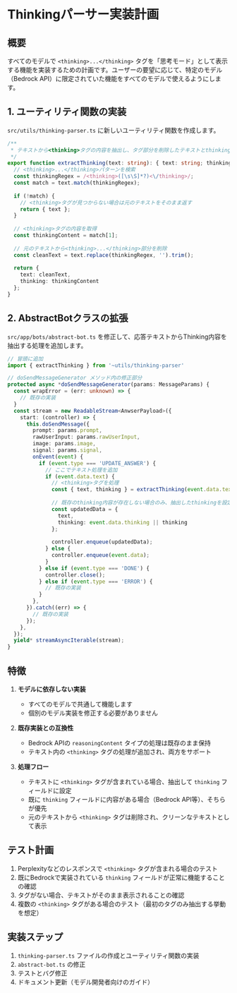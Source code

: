 # Thinkingパーサー実装計画

## 概要

すべてのモデルで `<thinking>...</thinking>` タグを「思考モード」として表示する機能を実装するための計画です。ユーザーの要望に応じて、特定のモデル（Bedrock API）に限定されていた機能をすべてのモデルで使えるようにします。

## 1. ユーティリティ関数の実装

`src/utils/thinking-parser.ts` に新しいユーティリティ関数を作成します。

```typescript
/**
 * テキストから<thinking>タグの内容を抽出し、タグ部分を削除したテキストとthinking内容を返す
 */
export function extractThinking(text: string): { text: string; thinking?: string } {
  // <thinking>...</thinking>パターンを検索
  const thinkingRegex = /<thinking>([\s\S]*?)<\/thinking>/;
  const match = text.match(thinkingRegex);
  
  if (!match) {
    // <thinking>タグが見つからない場合は元のテキストをそのまま返す
    return { text };
  }
  
  // <thinking>タグの内容を取得
  const thinkingContent = match[1];
  
  // 元のテキストから<thinking>...</thinking>部分を削除
  const cleanText = text.replace(thinkingRegex, '').trim();
  
  return {
    text: cleanText,
    thinking: thinkingContent
  };
}
```

## 2. AbstractBotクラスの拡張

`src/app/bots/abstract-bot.ts` を修正して、応答テキストからThinking内容を抽出する処理を追加します。

```typescript
// 冒頭に追加
import { extractThinking } from '~utils/thinking-parser'

// doSendMessageGenerator メソッド内の修正部分
protected async *doSendMessageGenerator(params: MessageParams) {
  const wrapError = (err: unknown) => {
    // 既存の実装
  }
  const stream = new ReadableStream<AnwserPayload>({
    start: (controller) => {
      this.doSendMessage({
        prompt: params.prompt,
        rawUserInput: params.rawUserInput,
        image: params.image,
        signal: params.signal,
        onEvent(event) {
          if (event.type === 'UPDATE_ANSWER') {
            // ここでテキスト処理を追加
            if (event.data.text) {
              // <thinking>タグを処理
              const { text, thinking } = extractThinking(event.data.text);
              
              // 既存のthinking内容が存在しない場合のみ、抽出したthinkingを設定
              const updatedData = {
                text,
                thinking: event.data.thinking || thinking
              };
              
              controller.enqueue(updatedData);
            } else {
              controller.enqueue(event.data);
            }
          } else if (event.type === 'DONE') {
            controller.close();
          } else if (event.type === 'ERROR') {
            // 既存の実装
          }
        },
      }).catch((err) => {
        // 既存の実装
      });
    },
  });
  yield* streamAsyncIterable(stream);
}
```

## 特徴

1. **モデルに依存しない実装**
   - すべてのモデルで共通して機能します
   - 個別のモデル実装を修正する必要がありません

2. **既存実装との互換性**
   - Bedrock APIの `reasoningContent` タイプの処理は既存のまま保持
   - テキスト内の `<thinking>` タグの処理が追加され、両方をサポート

3. **処理フロー**
   - テキストに `<thinking>` タグが含まれている場合、抽出して `thinking` フィールドに設定
   - 既に `thinking` フィールドに内容がある場合（Bedrock API等）、そちらが優先
   - 元のテキストから `<thinking>` タグは削除され、クリーンなテキストとして表示

## テスト計画

1. Perplexityなどのレスポンスで `<thinking>` タグが含まれる場合のテスト
2. 既にBedrockで実装されている `thinking` フィールドが正常に機能することの確認
3. タグがない場合、テキストがそのまま表示されることの確認
4. 複数の `<thinking>` タグがある場合のテスト（最初のタグのみ抽出する挙動を想定）

## 実装ステップ

1. `thinking-parser.ts` ファイルの作成とユーティリティ関数の実装
2. `abstract-bot.ts` の修正
3. テストとバグ修正
4. ドキュメント更新（モデル開発者向けのガイド）